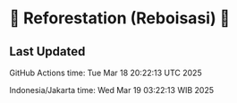 
# 🌳 Reforestation (Reboisasi) 🌲

## Last Updated

GitHub Actions time: Tue Mar 18 20:22:13 UTC 2025

Indonesia/Jakarta time: Wed Mar 19 03:22:13 WIB 2025
